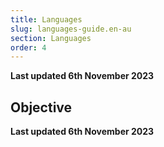 ```yaml
---
title: Languages
slug: languages-guide.en-au
section: Languages
order: 4
---
```


**Last updated 6th November 2023**



## Objective  

**Last updated 6th November 2023**

